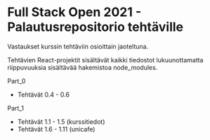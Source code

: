# Full Stack Open 2021 - Palautusrepositorio tehtäville

Vastaukset kurssin tehtäviin osioittain jaoteltuna.

Tehtävien React-projektit sisältävät kaikki tiedostot lukuunottamatta riippuvuuksia sisältävää hakemistoa node_modules.

Part_0  
  * Tehtävät 0.4 - 0.6

Part_1  
  * Tehtävät 1.1 - 1.5 (kurssitiedot)
  * Tehtävät 1.6 - 1.11 (unicafe)
